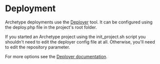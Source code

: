 # Deployment

Archetype deployments use the [Deployer](https://deployer.org) tool. It can be configured using the
deploy.php file in the project's root folder.

If you started an Archetype project using the init_project.sh script you shouldn't need to edit the
deployer config file at all. Otherwise, you'll need to edit the repository parameter.

For more options see the [Deployer documentation](https://deployer.org/docs).
